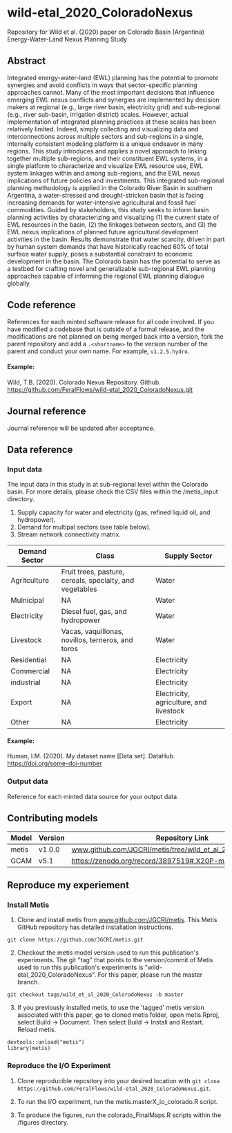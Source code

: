 # wild-etal_2020_ColoradoNexus
Repository for Wild et al. (2020) paper on Colorado Basin (Argentina) Energy-Water-Land Nexus Planning Study

## Abstract
Integrated energy-water-land (EWL) planning has the potential to promote synergies and avoid conflicts in ways that sector-specific planning approaches cannot. Many of the most important decisions that influence emerging EWL nexus conflicts and synergies are implemented by decision makers at regional (e.g., large river basin, electricity grid) and sub-regional (e.g., river sub-basin, irrigation district) scales. However, actual implementation of integrated planning practices at these scales has been relatively limited. Indeed, simply collecting and visualizing data and interconnections across multiple sectors and sub-regions in a single, internally consistent modeling platform is a unique endeavor in many regions. This study introduces and applies a novel approach to linking together multiple sub-regions, and their constituent EWL systems, in a single platform to characterize and visualize EWL resource use, EWL system linkages within and among sub-regions, and the EWL nexus implications of future policies and investments. This integrated sub-regional planning methodology is applied in the Colorado River Basin in southern Argentina, a water-stressed and drought-stricken basin that is facing increasing demands for water-intensive agricultural and fossil fuel commodities. Guided by stakeholders, this study seeks to inform basin planning activities by characterizing and visualizing (1) the current state of EWL resources in the basin, (2) the linkages between sectors, and (3) the EWL nexus implications of planned future agricultural development activities in the basin. Results demonstrate that water scarcity, driven in part by human system demands that have historically reached 60% of total surface water supply, poses a substantial constraint to economic development in the basin. The Colorado basin has the potential to serve as a testbed for crafting novel and generalizable sub-regional EWL planning approaches capable of informing the regional EWL planning dialogue globally.

## Code reference
References for each minted software release for all code involved.  If you have modified a codebase that is outside of a formal release, and the modifications are not planned on being merged back into a version, fork the parent repository and add a `.<shortname>` to the version number of the parent and conduct your own name.  For example, `v1.2.5.hydro`.

#### Example:

Wild, T.B. (2020). Colorado Nexus Repository. Github. https://github.com/FeralFlows/wild-etal_2020_ColoradoNexus.git


## Journal reference
Journal reference will be updated after acceptance.

## Data reference

### Input data

The input data in this study is at sub-regional level within the Colorado basin. For more details, please check the CSV files within the /metis_input directory.

  1. Supply capacity for water and electricity (gas, refined liquid oil, and hydropower).
  2. Demand for multipal sectors (see table below).
  3. Stream network connectivity matrix.

| Demand Sector | Class | Supply Sector |
|---|---|---|
| Agritculture | Fruit trees, pasture, cereals, specialty, and vegetables | Water |
| Mulnicipal | NA | Water |
| Electricity | Diesel fuel, gas, and hydropower | Water |
| Livestock | Vacas, vaquillonas, novillos, terneros, and toros | Water |
| Residential | NA | Electricity |
| Commercial | NA | Electricity |
| industrial | NA | Electricity |
| Export | NA | Electricity, agriculture, and livestock |
| Other | NA | Electricity |

#### Example:

Human, I.M. (2020). My dataset name [Data set]. DataHub. https://doi.org/some-doi-number

### Output data
Reference for each minted data source for your output data.  

## Contributing models
| Model | Version | Repository Link | DOI |
|-------|---------|-----------------|-----|
| metis | v1.0.0 | www.github.com/JGCRI/metis/tree/wild_et_al_2020_ColoradoNexus | <link to DOI dataset> |
| GCAM | v5.1 | https://zenodo.org/record/3897519#.X20P-mhKiUk | <link to DOI dataset> |
  

## Reproduce my experiement

### Install Metis

1. Clone and install metis from www.github.com/JGCRI/metis. This Metis GitHub repository has detailed installation instructions.

```
git clone https://github.com/JGCRI/metis.git
```

2. Checkout the metis model version used to run this publication's experiments. The git "tag" that points to the version/commit of Metis used to run this publication's experiments is "wild-etal_2020_ColoradoNexus". For this paper, please run the master branch.

```
git checkout tags/wild_et_al_2020_ColoradoNexus -b master
```

3. If you previously installed metis, to use the 'tagged' metis version associated with this paper, go to cloned metis folder, open metis.Rproj, select Build -> Document. Then select Build -> Install and Restart. Reload metis.

```
devtools::unload("metis")
library(metis)
```

### Reproduce the I/O Experiment

1. Clone reproducible repository into your desired location with ```git clone https://github.com/FeralFlows/wild-etal_2020_ColoradoNexus.git```.

2. To run the I/O experiment, run the metis.masterX_io_colorado.R script.

3. To produce the figures, run the colorado_FinalMaps.R scripts within the /figures directory.
